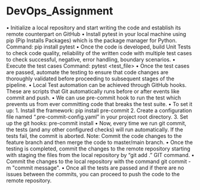 # DevOps_Assignment
•	Initialize a local repository and start writing the code and establish its remote counterpart on GitHub
•	Install pytest in your local machine using pip (Pip Installs Packages) which is the package manager for Python.
        Command: pip install pytest
•	Once the code is developed, build Unit Tests to check code quality, reliability of the written code with multiple test cases to check successful, negative, error handling, boundary scenarios.
•	Execute the test cases
		Command: pytest <test_file>
•	Once the test cases are passed, automate the testing to ensure that code changes are thoroughly validated before proceeding to subsequent stages of the pipeline.
•	Local Test automation can be achieved through GitHub hooks. These are scripts that Git automatically runs before or after events like commit and push.
•	We can use pre-commit hook to run the test which prevents us from ever committing code that breaks the test suite.
•	To set it up:
    1.	Install the framework: pip install pre-commit
    2.	Create a configuration file named “.pre-commit-config.yaml” in your project root directory.
    3.	Set up the git hooks: pre-commit install
•	Now, every time we run git commit, the tests (and any other configured checks) will run automatically. If the tests fail, the commit is aborted.
Note: Commit the code changes to the feature branch and then merge the code to master/main branch.
•	Once the testing is completed, commit the changes to the remote repository starting with staging the files from the local repository by “git add .” GIT command.
•	Commit the changes to the local repository with the command git commit -m "commit message".
•	Once all the tests are passed and if there are no issues between the commits, you can proceed to push the code to the remote repository.
